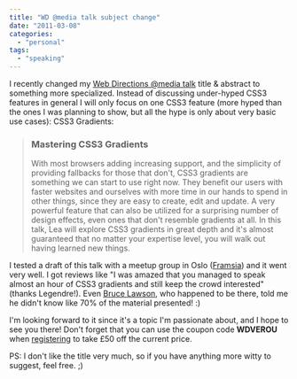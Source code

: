 ```yaml
---
title: "WD @media talk subject change"
date: "2011-03-08"
categories:
  - "personal"
tags:
  - "speaking"
---
```


I recently changed my [Web Directions @media talk](http://lea.verou.me/2011/01/im-speaking-at-atmedia-web-directions-11/) title & abstract to something more specialized. Instead of discussing under-hyped CSS3 features in general I will only focus on one CSS3 feature (more hyped than the ones I was planning to show, but all the hype is only about very basic use cases): CSS3 Gradients:

> ### Mastering CSS3 Gradients
>
> With most browsers adding increasing support, and the simplicity of providing fallbacks for those that don't, CSS3 gradients are something we can start to use right now. They benefit our users with faster websites and ourselves with more time in our hands to spend in other things, since they are easy to create, edit and update. A very powerful feature that can also be utilized for a surprising number of design effects, even ones that don't resemble gradients at all. In this talk, Lea will explore CSS3 gradients in great depth and it's almost guaranteed that no matter your expertise level, you will walk out having learned new things.

I tested a draft of this talk with a meetup group in Oslo ([Framsia](http://www.meetup.com/framsia/events/16517556/)) and it went very well. I got reviews like "I was amazed that you managed to speak almost an hour of CSS3 gradients and still keep the crowd interested" (thanks Legendre!). Even [Bruce Lawson](http://twitter.com/brucel), who happened to be there, told me he didn't know like 70% of the material presented! :)

I'm looking forward to it since it's a topic I'm passionate about, and I hope to see you there! Don't forget that you can use the coupon code **WDVEROU** when [registering](http://atmedia11.webdirections.org/) to take £50 off the current price.

PS: I don't like the title very much, so if you have anything more witty to suggest, feel free. ;)
